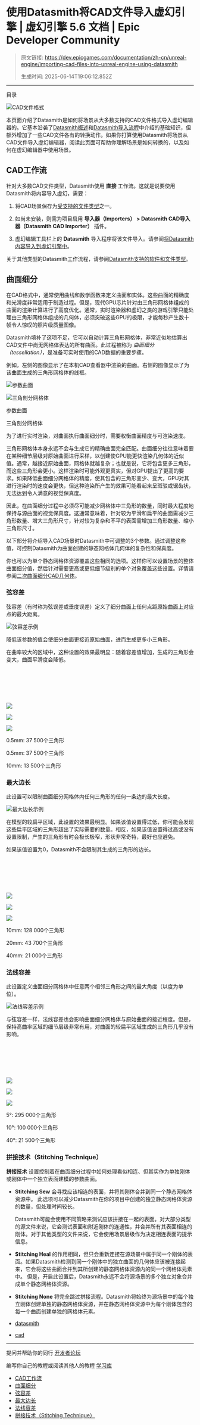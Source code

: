 # 使用Datasmith将CAD文件导入虚幻引擎 | 虚幻引擎 5.6 文档 | Epic Developer Community

> 原文链接: https://dev.epicgames.com/documentation/zh-cn/unreal-engine/importing-cad-files-into-unreal-engine-using-datasmith
> 
> 生成时间: 2025-06-14T19:06:12.852Z

---

目录

![CAD文件格式](https://dev.epicgames.com/community/api/documentation/image/ced748a2-db2c-44e6-8568-dbcd969d8699?resizing_type=fill&width=1920&height=335)

本页面介绍了Datasmith是如何将场景从大多数支持的CAD文件格式导入虚幻编辑器的。它基本沿袭了[Datasmith概述](/documentation/zh-cn/unreal-engine/datasmith-plugins-overview)和[Datasmith导入流程](/documentation/zh-cn/unreal-engine/datasmith-import-process-in-unreal-engine)中介绍的基础知识，但额外增加了一些CAD文件各有的转换动作。如果你打算使用Datasmith将场景从CAD文件导入虚幻编辑器，阅读此页面可帮助你理解场景是如何转换的，以及如何在虚幻编辑器中使用场景。

## CAD工作流

针对大多数CAD文件类型，Datasmith使用 **直接** 工作流。这就是说要使用Datasmith将内容导入虚幻，需要：

1.  将CAD场景保存为[受支持的文件类型](/documentation/zh-cn/unreal-engine/datasmith-supported-software-and-file-types)之一。
    
2.  如尚未安装，则需为项目启用 **导入器（Importers） > Datasmith CAD导入器（Datasmith CAD Importer）** 插件。
    
3.  虚幻编辑工具栏上的 **Datasmith** 导入程序将该文件导入。请参阅[将Datasmith内容导入到虚幻引擎中](/documentation/zh-cn/unreal-engine/importing-datasmith-content-into-unreal-engine)。
    

关于其他类型的Datasmith工作流程，请参阅[Datasmith支持的软件和文件类型](/documentation/zh-cn/unreal-engine/datasmith-supported-software-and-file-types)。

## 曲面细分

在CAD格式中，通常使用曲线和数学函数来定义曲面和实体。这些曲面的精确度和光滑度非常适用于制造过程。但是，现代GPU芯片针对由三角形网格体组成的曲面的渲染计算进行了高度优化。通常，实时渲染器和虚幻之类的游戏引擎只能处理由三角形网格体组成的几何体，必须突破这些GPU的极限，才能每秒产生数十帧令人惊叹的照片级质量图像。

Datasmith填补了这项不足，它可以自动计算三角形网格体，非常近似地估算出CAD文件中尚无网格体表达的所有曲面。此过程被称为 *曲面细分（tessellation）*，是准备可实时使用的CAD数据的重要步骤。

例如，左侧的图像显示了在本机CAD查看器中渲染的曲面。右侧的图像显示了为该曲面生成的三角形网格体的线框。

![参数曲面](https://d1iv7db44yhgxn.cloudfront.net/documentation/images/4457a969-ef9b-4358-bf7f-e7a3bf648596/cad-tessellation-example-surface.png)

![三角剖分网格体](https://d1iv7db44yhgxn.cloudfront.net/documentation/images/ed095b5e-2dbb-44d6-b242-68b3e2aa86f6/cad-tessellation-example-wireframe.png)

参数曲面

三角剖分网格体

为了进行实时渲染，对曲面执行曲面细分时，需要权衡曲面精度与可渲染速度。

三角形网格体本身永远不会与生成它的精确曲面完全匹配。曲面细分往往意味着要在某种细节层级对原始曲面进行采样，以创建使GPU能更快渲染几何体的近似值。通常，越接近原始曲面，网格体就越复杂；也就是说，它将包含更多三角形，而这些三角形会更小。这样渲染时可能外观更真实，但对GPU提出了更高的要求。如果降低曲面细分网格体的精度，使其包含的三角形变少、变大，GPU对其进行渲染时的速度会更快，但这种渲染所产生的效果可能看起来呈斑驳或锯齿状，无法达到令人满意的视觉保真度。

因此，在曲面细分过程中必须尽可能减少网格体中三角形的数量，同时最大程度地保持与源曲面的视觉保真度。这通常意味着，针对较为平滑和扁平的曲面需减少三角形数量、增大三角形尺寸，针对较为复杂和不平的表面需增加三角形数量、缩小三角形尺寸。

以下部分将介绍导入CAD场景时Datasmith中可调整的3个参数。通过调整这些值，可控制Datasmith为曲面创建的静态网格体几何体的复杂性和保真度。

你也可以为单个静态网格体资源覆盖这些相同的选项。这样你可以设置场景的整体曲面细分值，然后针对需要更高或更低细节级别的单个对象覆盖这些设置。详情请参阅[二次曲面细分CAD几何体](/documentation/zh-cn/unreal-engine/retessellating-cad-geometry-in-unreal-engine)。

### 弦容差

弦容差（有时称为弦误差或垂度误差）定义了细分曲面上任何点距原始曲面上对应点的最大距离。

![弦容差示例](https://d1iv7db44yhgxn.cloudfront.net/documentation/images/097b7183-ca6f-41e8-b961-0fb99ab7cac9/datasmith-cad-chordtolerance-whatis.png "Chord tolerance examples")

降低该参数的值会使细分曲面更接近原始曲面，进而生成更多小三角形。

在曲率较大的区域中，这种设置的效果最明显：随着容差值增加，生成的三角形会变大，曲面平滑度会降低。

 

 

 

[![](https://d1iv7db44yhgxn.cloudfront.net/documentation/images/9cce594e-1bde-4487-8627-5f9ead3c1a65/chordtolerance-1-1.png)](https://d1iv7db44yhgxn.cloudfront.net/documentation/images/9cce594e-1bde-4487-8627-5f9ead3c1a65/chordtolerance-1-1.png)

[![](https://d1iv7db44yhgxn.cloudfront.net/documentation/images/9f9df72d-e292-44e2-b051-de68797fe536/chordtolerance-2-1.png)](https://d1iv7db44yhgxn.cloudfront.net/documentation/images/9f9df72d-e292-44e2-b051-de68797fe536/chordtolerance-2-1.png)

[![](https://d1iv7db44yhgxn.cloudfront.net/documentation/images/b146bbb8-8c68-4cc4-acf8-d40845414208/chordtolerance-3-1.png)](https://d1iv7db44yhgxn.cloudfront.net/documentation/images/b146bbb8-8c68-4cc4-acf8-d40845414208/chordtolerance-3-1.png)

0.5mm: 37 500个三角形

0.5mm: 37 500个三角形

10mm: 13 500个三角形

### 最大边长

此设置可以限制曲面细分网格体内任何三角形的任何一条边的最大长度。

![最大边长示例](https://d1iv7db44yhgxn.cloudfront.net/documentation/images/7d778f6f-9985-424e-98dd-204abc7f50fa/datasmith-cad-maxedgelength-whatis.png "Max edge length examples")

在模型的较扁平区域，此设置的效果最明显。如果该值设置得过低，你可能会发现这些扁平区域的三角形超出了实际需要的数量。相反，如果该值设置得过高或没有设置限制，产生的三角形有时会极长极窄，形状非常奇特，最好也应避免。

如果该值设置为0，Datasmith不会限制其生成的三角形的边长。

 

 

 

[![](https://d1iv7db44yhgxn.cloudfront.net/documentation/images/a04ac644-7c94-4906-986a-49e0f1a45292/maxedgelength-1.png)](https://d1iv7db44yhgxn.cloudfront.net/documentation/images/a04ac644-7c94-4906-986a-49e0f1a45292/maxedgelength-1.png)

[![](https://d1iv7db44yhgxn.cloudfront.net/documentation/images/e094a3a8-e71b-4f70-b94b-d6cf3c911511/maxedgelength-2.png)](https://d1iv7db44yhgxn.cloudfront.net/documentation/images/e094a3a8-e71b-4f70-b94b-d6cf3c911511/maxedgelength-2.png)

[![](https://d1iv7db44yhgxn.cloudfront.net/documentation/images/afe76b67-0b3b-45f5-ade7-7a4d32c43c9d/maxedgelength-3.png)](https://d1iv7db44yhgxn.cloudfront.net/documentation/images/afe76b67-0b3b-45f5-ade7-7a4d32c43c9d/maxedgelength-3.png)

10mm: 128 000个三角形

20mm: 43 700个三角形

40mm: 21 000个三角形

### 法线容差

此设置定义曲面细分网格体中任意两个相邻三角形之间的最大角度（以度为单位）。

![法线容差示例](https://d1iv7db44yhgxn.cloudfront.net/documentation/images/725135da-0f99-485c-950d-320ebcb6d33e/datasmith-cad-normaltolerance-whatis.png "Normal tolerance example")

与弦容差一样，法线容差也会影响曲面细分网格体与原始曲面的接近程度。但是，保持高曲率区域的细节层级非常有用，对曲面的较扁平区域生成的三角形几乎没有影响。

 

 

 

[![](https://d1iv7db44yhgxn.cloudfront.net/documentation/images/35c6f5ee-3f64-4a64-9811-598e96512778/normaltolerance-1.png)](https://d1iv7db44yhgxn.cloudfront.net/documentation/images/35c6f5ee-3f64-4a64-9811-598e96512778/normaltolerance-1.png)

[![](https://d1iv7db44yhgxn.cloudfront.net/documentation/images/74c72e72-c340-4464-8fef-acf4704798d2/normaltolerance-2.png)](https://d1iv7db44yhgxn.cloudfront.net/documentation/images/74c72e72-c340-4464-8fef-acf4704798d2/normaltolerance-2.png)

[![](https://d1iv7db44yhgxn.cloudfront.net/documentation/images/f7270318-3c72-4f23-9c21-0e1fd6fc7e16/normaltolerance-3.png)](https://d1iv7db44yhgxn.cloudfront.net/documentation/images/f7270318-3c72-4f23-9c21-0e1fd6fc7e16/normaltolerance-3.png)

5°: 295 000个三角形

10°: 100 000个三角形

40°: 21 500个三角形

### 拼接技术（Stitching Technique）

**拼接技术** 设置控制着在曲面细分过程中如何处理看似相连、但其实作为单独刚体或刚体中一个独立表面建模的参数曲面。

-   **Stitching Sew** 会寻找应该相连的表面，并将其刚体合并到同一个静态网格体资源中。 此选项可以减少Datasmith在你的项目中创建的独立静态网格体资源的数量，但处理时间较长。
    
    Datasmith可能会使用不同策略来测试应该拼接在一起的表面。对大部分类型的源文件来说，它会测试表面和附近刚体的连通性，并合并所有其表面相连的刚体。对于其他类型的文件来说，它会使用场景层级作为决定相连表面的提示信息。
    
-   **Stitching Heal** 的作用相同，但只会重新连接在源场景中属于同一个刚体的表面。如果Datasmith检测到同一个刚体中的独立曲面的几何体应该被连接起来，它会将这些曲面合并到其所创建的静态网格体资源内的同一个网格体元素中。 但是，开启此设置后，Datasmith永远不会将源场景的多个独立对象合并成单个静态网格体资源。
    
-   **Stitching None** 将完全跳过拼接流程。Datasmith将始终为源场景中的每个独立刚体创建单独的静态网格体资源，并在静态网格体资源中为每个刚体包含的每一个曲面创建单独的网格体元素。
    

-   [datasmith](https://dev.epicgames.com/community/search?query=datasmith)
-   [cad](https://dev.epicgames.com/community/search?query=cad)

* * *

提问并帮助你的同行 [开发者论坛](https://forums.unrealengine.com/categories?tag=unreal-engine)

编写你自己的教程或阅读其他人的教程 [学习库](https://dev.epicgames.com/community/unreal-engine/learning)

-   [CAD工作流](/documentation/zh-cn/unreal-engine/importing-cad-files-into-unreal-engine-using-datasmith#cad%E5%B7%A5%E4%BD%9C%E6%B5%81)
-   [曲面细分](/documentation/zh-cn/unreal-engine/importing-cad-files-into-unreal-engine-using-datasmith#%E6%9B%B2%E9%9D%A2%E7%BB%86%E5%88%86)
-   [弦容差](/documentation/zh-cn/unreal-engine/importing-cad-files-into-unreal-engine-using-datasmith#%E5%BC%A6%E5%AE%B9%E5%B7%AE)
-   [最大边长](/documentation/zh-cn/unreal-engine/importing-cad-files-into-unreal-engine-using-datasmith#%E6%9C%80%E5%A4%A7%E8%BE%B9%E9%95%BF)
-   [法线容差](/documentation/zh-cn/unreal-engine/importing-cad-files-into-unreal-engine-using-datasmith#%E6%B3%95%E7%BA%BF%E5%AE%B9%E5%B7%AE)
-   [拼接技术（Stitching Technique）](/documentation/zh-cn/unreal-engine/importing-cad-files-into-unreal-engine-using-datasmith#%E6%8B%BC%E6%8E%A5%E6%8A%80%E6%9C%AF%EF%BC%88stitchingtechnique%EF%BC%89)